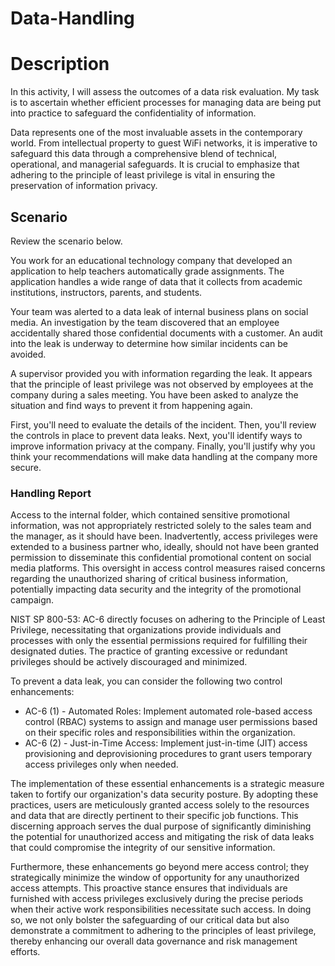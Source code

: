 # Data-Handling
<h1>Description</h1>

In this activity, I will assess the outcomes of a data risk evaluation. My task is to ascertain whether efficient processes for managing data are being put into practice to safeguard the confidentiality of information.

Data represents one of the most invaluable assets in the contemporary world. From intellectual property to guest WiFi networks, it is imperative to safeguard this data through a comprehensive blend of technical, operational, and managerial safeguards. It is crucial to emphasize that adhering to the principle of least privilege is vital in ensuring the preservation of information privacy.


<h2>Scenario</h2>

Review the scenario below.

You work for an educational technology company that developed an application to help teachers automatically grade assignments. The application handles a wide range of data that it collects from academic institutions, instructors, parents, and students.

Your team was alerted to a data leak of internal business plans on social media. An investigation by the team discovered that an employee accidentally shared those confidential documents with a customer. An audit into the leak is underway to determine how similar incidents can be avoided.

A supervisor provided you with information regarding the leak. It appears that the principle of least privilege was not observed by employees at the company during a sales meeting. You have been asked to analyze the situation and find ways to prevent it from happening again.

First, you'll need to evaluate the details of the incident. Then, you'll review the controls in place to prevent data leaks. Next, you'll identify ways to improve information privacy at the company. Finally, you'll justify why you think your recommendations will make data handling at the company more secure.


<h3>Handling Report</h3>

Access to the internal folder, which contained sensitive promotional information, was not appropriately restricted solely to the sales team and the manager, as it should have been. Inadvertently, access privileges were extended to a business partner who, ideally, should not have been granted permission to disseminate this confidential promotional content on social media platforms. This oversight in access control measures raised concerns regarding the unauthorized sharing of critical business information, potentially impacting data security and the integrity of the promotional campaign.

NIST SP 800-53: AC-6 directly focuses on adhering to the Principle of Least Privilege, necessitating that organizations provide individuals and processes with only the essential permissions required for fulfilling their designated duties. The practice of granting excessive or redundant privileges should be actively discouraged and minimized.

To prevent a data leak, you can consider the following two control enhancements:
- AC-6 (1) - Automated Roles: Implement automated role-based access control (RBAC) systems to assign and manage user permissions based on their specific roles and responsibilities within the organization.
- AC-6 (2) - Just-in-Time Access: Implement just-in-time (JIT) access provisioning and deprovisioning procedures to grant users temporary access privileges only when needed.

The implementation of these essential enhancements is a strategic measure taken to fortify our organization's data security posture. By adopting these practices, users are meticulously granted access solely to the resources and data that are directly pertinent to their specific job functions. This discerning approach serves the dual purpose of significantly diminishing the potential for unauthorized access and mitigating the risk of data leaks that could compromise the integrity of our sensitive information.

Furthermore, these enhancements go beyond mere access control; they strategically minimize the window of opportunity for any unauthorized access attempts. This proactive stance ensures that individuals are furnished with access privileges exclusively during the precise periods when their active work responsibilities necessitate such access. In doing so, we not only bolster the safeguarding of our critical data but also demonstrate a commitment to adhering to the principles of least privilege, thereby enhancing our overall data governance and risk management efforts.

